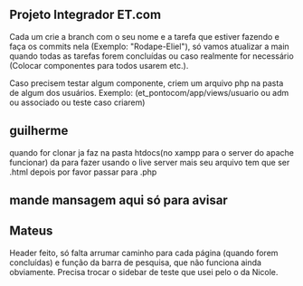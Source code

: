 ## Projeto Integrador ET.com

Cada um crie a branch com o seu nome e a tarefa que estiver fazendo e faça os commits nela (Exemplo: "Rodape-Eliel"),
só vamos atualizar a main quando todas as tarefas forem concluídas ou caso realmente 
for necessário (Colocar componentes para todos usarem etc.).

Caso precisem testar algum componente, criem um arquivo php na pasta de algum dos usuários.
Exemplo: (et_pontocom/app/views/usuario ou adm ou associado ou teste caso criarem)

## guilherme

quando for clonar ja faz na pasta htdocs(no xampp para o server do apache funcionar) da para fazer usando o live server mais seu arquivo tem que ser .html depois por favor passar para .php

## mande mansagem aqui só para avisar

## Mateus

Header feito, só falta arrumar caminho para cada página (quando forem concluídas)
e função da barra de pesquisa, que não funciona ainda obviamente.
Precisa trocar o sidebar de teste que usei pelo o da Nicole.